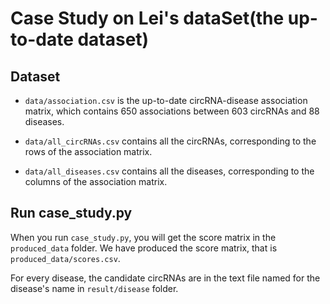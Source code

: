 # Case Study on Lei's dataSet(the up-to-date dataset)

## Dataset
- `data/association.csv` is the up-to-date circRNA-disease association matrix, which contains 650 associations between 603 circRNAs and 88 diseases.
- `data/all_circRNAs.csv` contains all the circRNAs, corresponding to the rows of the association matrix.

- `data/all_diseases.csv` contains all the diseases, corresponding to the columns of the association matrix.


## Run case_study.py

When you run `case_study.py`, you will get the score matrix in the `produced_data` folder. We have produced the score matrix, that is `produced_data/scores.csv`.

For every disease, the candidate circRNAs are in the text file named for the disease's name in `result/disease` folder.